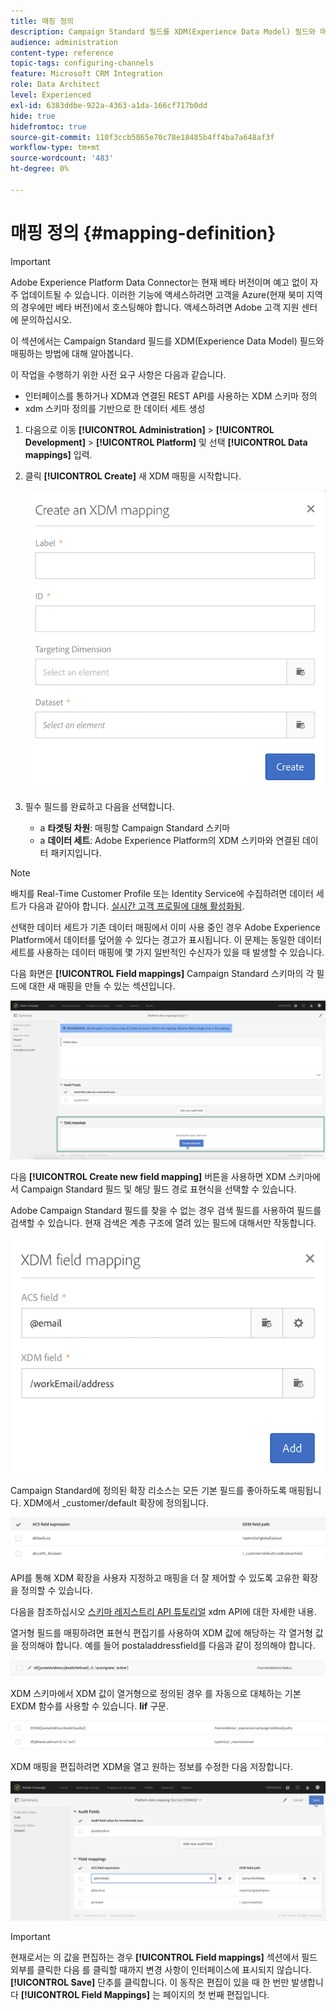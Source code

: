 ```yaml
---
title: 매핑 정의
description: Campaign Standard 필드를 XDM(Experience Data Model) 필드와 매핑하는 방법에 대해 알아봅니다.
audience: administration
content-type: reference
topic-tags: configuring-channels
feature: Microsoft CRM Integration
role: Data Architect
level: Experienced
exl-id: 6383ddbe-922a-4363-a1da-166cf717b0dd
hide: true
hidefromtoc: true
source-git-commit: 110f3ccb5865e70c78e18485b4ff4ba7a648af3f
workflow-type: tm+mt
source-wordcount: '483'
ht-degree: 0%

---
```


# 매핑 정의 {#mapping-definition}

>[!IMPORTANT]
>
>Adobe Experience Platform Data Connector는 현재 베타 버전이며 예고 없이 자주 업데이트될 수 있습니다. 이러한 기능에 액세스하려면 고객을 Azure(현재 북미 지역의 경우에만 베타 버전)에서 호스팅해야 합니다. 액세스하려면 Adobe 고객 지원 센터에 문의하십시오.

이 섹션에서는 Campaign Standard 필드를 XDM(Experience Data Model) 필드와 매핑하는 방법에 대해 알아봅니다.

이 작업을 수행하기 위한 사전 요구 사항은 다음과 같습니다.

* 인터페이스를 통하거나 XDM과 연결된 REST API를 사용하는 XDM 스키마 정의
* xdm 스키마 정의를 기반으로 한 데이터 세트 생성

1. 다음으로 이동 **[!UICONTROL Administration]** > **[!UICONTROL Development]** > **[!UICONTROL Platform]** 및 선택 **[!UICONTROL Data mappings]** 입력.

1. 클릭 **[!UICONTROL Create]** 새 XDM 매핑을 시작합니다.

   ![](assets/aep_createmapping.png)

1. 필수 필드를 완료하고 다음을 선택합니다.

   * a **타겟팅 차원**: 매핑할 Campaign Standard 스키마
   * a **데이터 세트**: Adobe Experience Platform의 XDM 스키마와 연결된 데이터 패키지입니다.

>[!NOTE]
>
>배치를 Real-Time Customer Profile 또는 Identity Service에 수집하려면 데이터 세트가 다음과 같아야 합니다. [실시간 고객 프로필에 대해 활성화됨](https://experienceleague.adobe.com/docs/experience-platform/rtcdp/intro/get-started.html).
>
>선택한 데이터 세트가 기존 데이터 매핑에서 이미 사용 중인 경우 Adobe Experience Platform에서 데이터를 덮어쓸 수 있다는 경고가 표시됩니다. 이 문제는 동일한 데이터 세트를 사용하는 데이터 매핑에 몇 가지 일반적인 수신자가 있을 때 발생할 수 있습니다.

다음 화면은 **[!UICONTROL Field mappings]** Campaign Standard 스키마의 각 필드에 대한 새 매핑을 만들 수 있는 섹션입니다.

![](assets/aep_fieldmappings.png)

다음 **[!UICONTROL Create new field mapping]** 버튼을 사용하면 XDM 스키마에서 Campaign Standard 필드 및 해당 필드 경로 표현식을 선택할 수 있습니다.

Adobe Campaign Standard 필드를 찾을 수 없는 경우 검색 필드를 사용하여 필드를 검색할 수 있습니다. 현재 검색은 계층 구조에 열려 있는 필드에 대해서만 작동합니다.

![](assets/aep_mapfield.png)

Campaign Standard에 정의된 확장 리소스는 모든 기본 필드를 좋아하도록 매핑됩니다. XDM에서 _customer/default 확장에 정의됩니다.

![](assets/aep_fieldscusmapping.png)

API를 통해 XDM 확장을 사용자 지정하고 매핑을 더 잘 제어할 수 있도록 고유한 확장을 정의할 수 있습니다.

다음을 참조하십시오 [스키마 레지스트리 API 튜토리얼](https://experienceleague.adobe.com/docs/experience-platform/xdm/api/getting-started.html) xdm API에 대한 자세한 내용.

열거형 필드를 매핑하려면 표현식 편집기를 사용하여 XDM 값에 해당하는 각 열거형 값을 정의해야 합니다. 예를 들어 postaladdressfield를 다음과 같이 정의해야 합니다.

![](assets/aep_enummapping.png)

XDM 스키마에서 XDM 값이 열거형으로 정의된 경우 를 자동으로 대체하는 기본 EXDM 함수를 사용할 수 있습니다. **lif** 구문.

![](assets/aep_enummappingexdm.png)

XDM 매핑을 편집하려면 XDM을 열고 원하는 정보를 수정한 다음 저장합니다.

![](assets/aep_editmapping.png)

>[!IMPORTANT]
>
>현재로서는 의 값을 편집하는 경우 **[!UICONTROL Field mappings]** 섹션에서 필드 외부를 클릭한 다음 를 클릭할 때까지 변경 사항이 인터페이스에 표시되지 않습니다. **[!UICONTROL Save]** 단추를 클릭합니다. 이 동작은 편집이 있을 때 한 번만 발생합니다 **[!UICONTROL Field Mappings]** 는 페이지의 첫 번째 편집입니다.
